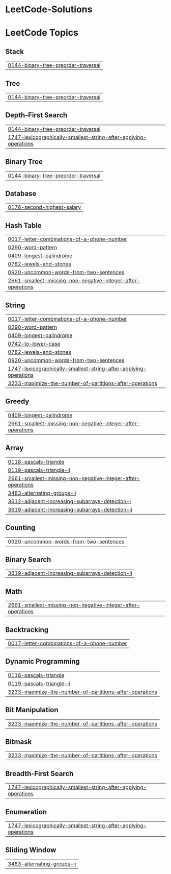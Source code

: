 # LeetCode-Solutions
<!---LeetCode Topics Start-->
# LeetCode Topics
## Stack
|  |
| ------- |
| [0144-binary-tree-preorder-traversal](https://github.com/Mounika2915/LeetCode-Solutions/tree/master/0144-binary-tree-preorder-traversal) |
## Tree
|  |
| ------- |
| [0144-binary-tree-preorder-traversal](https://github.com/Mounika2915/LeetCode-Solutions/tree/master/0144-binary-tree-preorder-traversal) |
## Depth-First Search
|  |
| ------- |
| [0144-binary-tree-preorder-traversal](https://github.com/Mounika2915/LeetCode-Solutions/tree/master/0144-binary-tree-preorder-traversal) |
| [1747-lexicographically-smallest-string-after-applying-operations](https://github.com/Mounika2915/LeetCode-Solutions/tree/master/1747-lexicographically-smallest-string-after-applying-operations) |
## Binary Tree
|  |
| ------- |
| [0144-binary-tree-preorder-traversal](https://github.com/Mounika2915/LeetCode-Solutions/tree/master/0144-binary-tree-preorder-traversal) |
## Database
|  |
| ------- |
| [0176-second-highest-salary](https://github.com/Mounika2915/LeetCode-Solutions/tree/master/0176-second-highest-salary) |
## Hash Table
|  |
| ------- |
| [0017-letter-combinations-of-a-phone-number](https://github.com/Mounika2915/LeetCode-Solutions/tree/master/0017-letter-combinations-of-a-phone-number) |
| [0290-word-pattern](https://github.com/Mounika2915/LeetCode-Solutions/tree/master/0290-word-pattern) |
| [0409-longest-palindrome](https://github.com/Mounika2915/LeetCode-Solutions/tree/master/0409-longest-palindrome) |
| [0782-jewels-and-stones](https://github.com/Mounika2915/LeetCode-Solutions/tree/master/0782-jewels-and-stones) |
| [0920-uncommon-words-from-two-sentences](https://github.com/Mounika2915/LeetCode-Solutions/tree/master/0920-uncommon-words-from-two-sentences) |
| [2661-smallest-missing-non-negative-integer-after-operations](https://github.com/Mounika2915/LeetCode-Solutions/tree/master/2661-smallest-missing-non-negative-integer-after-operations) |
## String
|  |
| ------- |
| [0017-letter-combinations-of-a-phone-number](https://github.com/Mounika2915/LeetCode-Solutions/tree/master/0017-letter-combinations-of-a-phone-number) |
| [0290-word-pattern](https://github.com/Mounika2915/LeetCode-Solutions/tree/master/0290-word-pattern) |
| [0409-longest-palindrome](https://github.com/Mounika2915/LeetCode-Solutions/tree/master/0409-longest-palindrome) |
| [0742-to-lower-case](https://github.com/Mounika2915/LeetCode-Solutions/tree/master/0742-to-lower-case) |
| [0782-jewels-and-stones](https://github.com/Mounika2915/LeetCode-Solutions/tree/master/0782-jewels-and-stones) |
| [0920-uncommon-words-from-two-sentences](https://github.com/Mounika2915/LeetCode-Solutions/tree/master/0920-uncommon-words-from-two-sentences) |
| [1747-lexicographically-smallest-string-after-applying-operations](https://github.com/Mounika2915/LeetCode-Solutions/tree/master/1747-lexicographically-smallest-string-after-applying-operations) |
| [3233-maximize-the-number-of-partitions-after-operations](https://github.com/Mounika2915/LeetCode-Solutions/tree/master/3233-maximize-the-number-of-partitions-after-operations) |
## Greedy
|  |
| ------- |
| [0409-longest-palindrome](https://github.com/Mounika2915/LeetCode-Solutions/tree/master/0409-longest-palindrome) |
| [2661-smallest-missing-non-negative-integer-after-operations](https://github.com/Mounika2915/LeetCode-Solutions/tree/master/2661-smallest-missing-non-negative-integer-after-operations) |
## Array
|  |
| ------- |
| [0118-pascals-triangle](https://github.com/Mounika2915/LeetCode-Solutions/tree/master/0118-pascals-triangle) |
| [0119-pascals-triangle-ii](https://github.com/Mounika2915/LeetCode-Solutions/tree/master/0119-pascals-triangle-ii) |
| [2661-smallest-missing-non-negative-integer-after-operations](https://github.com/Mounika2915/LeetCode-Solutions/tree/master/2661-smallest-missing-non-negative-integer-after-operations) |
| [3483-alternating-groups-ii](https://github.com/Mounika2915/LeetCode-Solutions/tree/master/3483-alternating-groups-ii) |
| [3612-adjacent-increasing-subarrays-detection-i](https://github.com/Mounika2915/LeetCode-Solutions/tree/master/3612-adjacent-increasing-subarrays-detection-i) |
| [3619-adjacent-increasing-subarrays-detection-ii](https://github.com/Mounika2915/LeetCode-Solutions/tree/master/3619-adjacent-increasing-subarrays-detection-ii) |
## Counting
|  |
| ------- |
| [0920-uncommon-words-from-two-sentences](https://github.com/Mounika2915/LeetCode-Solutions/tree/master/0920-uncommon-words-from-two-sentences) |
## Binary Search
|  |
| ------- |
| [3619-adjacent-increasing-subarrays-detection-ii](https://github.com/Mounika2915/LeetCode-Solutions/tree/master/3619-adjacent-increasing-subarrays-detection-ii) |
## Math
|  |
| ------- |
| [2661-smallest-missing-non-negative-integer-after-operations](https://github.com/Mounika2915/LeetCode-Solutions/tree/master/2661-smallest-missing-non-negative-integer-after-operations) |
## Backtracking
|  |
| ------- |
| [0017-letter-combinations-of-a-phone-number](https://github.com/Mounika2915/LeetCode-Solutions/tree/master/0017-letter-combinations-of-a-phone-number) |
## Dynamic Programming
|  |
| ------- |
| [0118-pascals-triangle](https://github.com/Mounika2915/LeetCode-Solutions/tree/master/0118-pascals-triangle) |
| [0119-pascals-triangle-ii](https://github.com/Mounika2915/LeetCode-Solutions/tree/master/0119-pascals-triangle-ii) |
| [3233-maximize-the-number-of-partitions-after-operations](https://github.com/Mounika2915/LeetCode-Solutions/tree/master/3233-maximize-the-number-of-partitions-after-operations) |
## Bit Manipulation
|  |
| ------- |
| [3233-maximize-the-number-of-partitions-after-operations](https://github.com/Mounika2915/LeetCode-Solutions/tree/master/3233-maximize-the-number-of-partitions-after-operations) |
## Bitmask
|  |
| ------- |
| [3233-maximize-the-number-of-partitions-after-operations](https://github.com/Mounika2915/LeetCode-Solutions/tree/master/3233-maximize-the-number-of-partitions-after-operations) |
## Breadth-First Search
|  |
| ------- |
| [1747-lexicographically-smallest-string-after-applying-operations](https://github.com/Mounika2915/LeetCode-Solutions/tree/master/1747-lexicographically-smallest-string-after-applying-operations) |
## Enumeration
|  |
| ------- |
| [1747-lexicographically-smallest-string-after-applying-operations](https://github.com/Mounika2915/LeetCode-Solutions/tree/master/1747-lexicographically-smallest-string-after-applying-operations) |
## Sliding Window
|  |
| ------- |
| [3483-alternating-groups-ii](https://github.com/Mounika2915/LeetCode-Solutions/tree/master/3483-alternating-groups-ii) |
<!---LeetCode Topics End-->